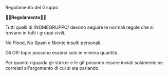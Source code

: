 Regolamento del Gruppo

🔶🔶**Regolamento**🔶🔶

Tutti quelli di /NOMEGRUPPO/ devono seguire le normali regole che si trovano in tutti i gruppi civili.

No Flood, No Spam e Niente insulti personali.

Gli Off-topic possono esserci solo in minima quantità.

Per quanto riguarda gli sticker e le gif possono essere inviati solamente se correlati all'argomento di cui si sta parlando.

